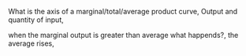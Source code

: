 What is the axis of a marginal/total/average product curve, Output and quantity of input,

when the marginal output is greater than average what happends?, the average rises,

